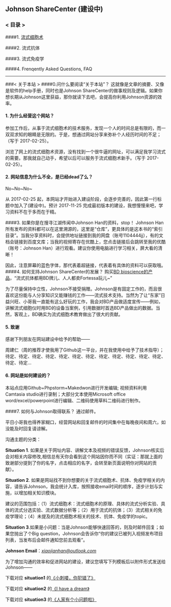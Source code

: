 ## Johnson ShareCenter (建设中)


### < 目录 >
####1.  [流式细胞术](./doc/flowcytometry/facscontent.md)

####2.  流式抗体

####3.  流式免疫学

####4.  Frenqently Asked Questions, FAQ


---
###< 关于本站 >
####0.问什么要阅读“关于本站”？
这就像是文章的摘要、又像是软件的help手册，同时也是Johnson ShareCenter的做事规则及逻辑。如果你想长期从Johnson这里获益，那你就读下去吧，会提高你利用Johnson资源的效率。

#### 1. 为什么经营这个网站？
参加工作后，从事于流式细胞术的技术服务，发现一个人的时间总是有限的，而一双双求知的眼睛是无限的。于是，想通过网站分享来弥补个人经历时间的不足；（写于 2017-02-25）。

浏览了网上的流式细胞术资源，没有找到一个很牛逼的网址，可以满足我学习流式的需要。那我就自己动手，希望以后可以服务于流式细胞术新手。（写于 2017-02-25）。

#### 2. 网站信息为什么不全，是已经dead了么？
No~No~No~

从 2017-02-25 起，本网站才开始进入建设阶段，会逐步完善的，因此第一行标题中加入了(建设中)。预计 2017-11-25 完成最初版本的建设，我想慢慢来吧，学习资料不在于多而在于精。

####3. 如果你是在搜寻江湖传闻中Johnson Han的资料，stop！
Johnson Han所有发布的资料都可以在这里溯源的，这里是“仓库”，更具体的是这本书的“索引目录”。当我分享资料时，会提供地址链接到我的网盘（账号1104444jj），有的文档会链接到百度文库；当我的视频寄存在优酷上，您点击链接后会跳转至我的优酷（账号：Johnson Han）进行观看。建议你使用电脑进行学习相关，屏大看的清晰！

因此，注意屏幕的蓝色字体，那代表着超链接，代表着有具体的资料可以获取哦。
####4. 如何支持Johnson ShareCenter的发展？
购买[BD bioscience的产品](http://www.bdbiosciences.com/cn/home)，“流式抗体都用BD牌儿、人人都卖Fortessa玩儿~”

为了尽量保持中立性，Johnson不接受捐赠。Johnson是有固定工作的，而且很喜欢这份能与人分享知识又能赚钱的工作——流式技术支持。当然为了让“东家”日益兴旺、小哥我一直能有这么好玩的工作，我会对BD产品做适度宣传——例如，讲解流式细胞仪时用BD的设备当案例，引用数据时首选BD产品做出的数据。当然，客观上，BD确实为流式细胞术教育做出了很大的贡献。


#### 5. 致谢
感谢下列朋友在网站建设中给予的帮助——

周建仁（周的推荐才使我用了Github这一平台，并在我使用中给予了技术指导）；待定、待定、待定、待定、待定、待定、待定、待定、待定、待定、待定、待定、待定、待定... 

#### 6. 网站是如何建设的？

本站点应用Github+Phpstorm+Makedwon进行开发编辑; 视频资料利用Camtasia studio进行录制；大部分文本使用Microsoft office word/excel/powerpoint进行编辑、二维码使用草料二维码进行制作。

####7. 如何与Johnson取得联系？
通过邮件。

平日小哥我也得养家糊口，经营网站和回复邮件的时间集中在每晚夜间和周六，如没能及时回复请谅解。

沟通主题的分类：


**Situation 1**. 如果是关于网址内容、讲解文本及视频的错误反馈，Johnson核实后会对相关内容修改,相信总有天你会看到这个网站因你而不同（实证：那就上面的致谢部分提到了你的名字，点击相应的名字，会转至新页面说明你对网站的贡献）。


**Situation 2**. 如果是网站找不到你想要的关于流式细胞术、抗体、免疫学相关的内容，请告诉Johnson，我会统计入库，按照接收emai时间的顺序，逐步计划与实施，以增加相关知识模块。

建议的范围包括：（1）流式细胞术：流式细胞术的原理、具体的流式分析实验、具体的流式分选实验、流式数据分析等；（2）用于流式的抗体；（3）流式相关的免疫学理论；（4）未提及的流式细胞术相关的技术、抗体、免疫学的topic。
  

**Situation 3**.如果是小问题：当是Johnson能够快速回答的，则及时邮件回复；如果您抛出了个Big question，Johnson会告诉你“你的建议已被列入视频发布项目列表，当发布后会邮件通知您前去观看”。
  
             
**Johnson Email**：*xiaojianhan@outlook.com* 

为了增加沟通的效率和促进网站的建设，建议您填写下列模板后以附件形式发送给Johnson——

下载对应 **situation1** 的[《小刺喽，你犯错了》](https://pan.baidu.com/s/1miiBXAK)

下载对应 **situation2** 的[《I have a dream》](https://pan.baidu.com/s/1jIDOhka)

下载对应 **situation3** 的[《人家有个小问题啦》](https://pan.baidu.com/s/1gftB5on)



